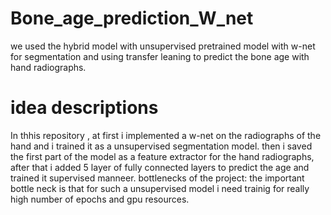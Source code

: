 # Bone_age_prediction_W_net
we used the hybrid model with unsupervised pretrained model with w-net for segmentation and using transfer leaning to predict the bone age with hand radiographs.
# idea descriptions
In thhis repository , at first i implemented a w-net on the radiographs of the hand and i trained it as a unsupervised segmentation model. then i saved the first part of the model as a feature extractor for the hand radiographs, after that i added 5 layer of fully connected layers to predict the age and trained it supervised manneer.
bottlenecks of the project:
the important bottle neck is that for such a unsupervised model i need trainig for really high number of epochs and gpu resources.
